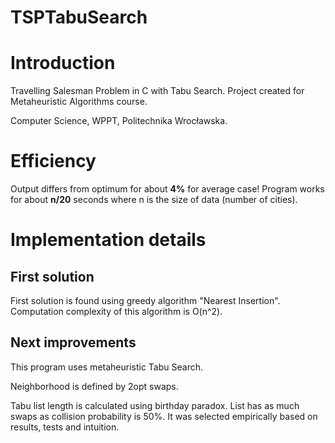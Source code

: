 # TSPTabuSearch

# Introduction

Travelling Salesman Problem in C with Tabu Search.
Project created for Metaheuristic Algorithms course.

Computer Science, WPPT, Politechnika Wrocławska.

# Efficiency

Output differs from optimum for about **4%** for average case!
Program works for about **n/20** seconds where n is the size of data (number of cities).

# Implementation details

## First solution

First solution is found using greedy algorithm "Nearest Insertion".
Computation complexity of this algorithm is O(n^2).

## Next improvements

This program uses metaheuristic Tabu Search.

Neighborhood is defined by 2opt swaps.

Tabu list length is calculated using birthday paradox.
List has as much swaps as collision probability is 50%.
It was selected empirically based on results, tests and intuition.